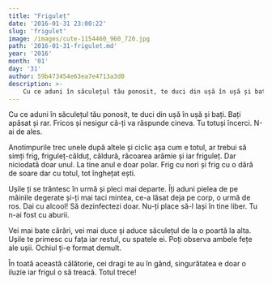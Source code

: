 ```yaml
---
title: "Friguleț"
date: '2016-01-31 23:00:22'
slug: 'frigulet'
image: /images/cute-1154460_960_720.jpg
path: '2016-01-31-frigulet.md'
year: '2016'
month: '01'
day: '31'
author: 59b473454e63ea7e4713a3d0
description: >-
    Cu ce aduni în săculețul tău ponosit, te duci din ușă în ușă și bați. Bați apăsat și rar. Fricos și nesigur că-ți va răspunde cineva. Tu totuși încerci. N-ai de ales.Anotimpurile trec unele după alte
---
```

<div class="kg-card-markdown"><p>Cu ce aduni în săculețul tău ponosit, te duci din ușă în ușă și bați. Bați apăsat și rar. Fricos și nesigur că-ți va răspunde cineva. Tu totuși încerci. N-ai de ales.</p>
<p>Anotimpurile trec unele după altele și ciclic așa cum e totul, ar trebui să simți  frig, friguleț-călduț, căldură, răcoarea arămie și iar friguleț. Dar niciodată doar unul. La tine anul e doar polar. Frig cu nori și frig cu o dâră de soare dar cu totul, tot înghețat ești.</p>
<p>Ușile ți se trântesc în urmă și pleci mai departe. Îți aduni pielea de pe mâinile degerate și-ți mai taci mintea, ce-a lăsat deja pe corp, o urmă de ros. Dai cu alcool! Să dezinfectezi doar. Nu-ți place să-l lași în tine liber. Tu n-ai fost cu aburii.</p>
<p>Vei mai bate cărări, vei mai duce și aduce săculețul de la o poartă la alta. Ușile te primesc cu fața iar restul, cu spatele ei. Poți observa ambele fețe ale ușii. Ochiul ți-e format demult.</p>
<p>În toată această călătorie, cei dragi te au în gând, singurătatea e doar o iluzie iar frigul o să treacă. Totul trece!</p>
<div> </div>
</div>
    